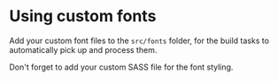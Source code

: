 # Using custom fonts

Add your custom font files to the `src/fonts` folder, for the build tasks to automatically pick up and process them.

Don't forget to add your custom SASS file for the font styling.
